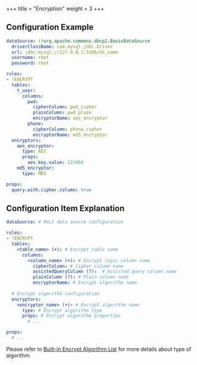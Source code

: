+++
title = "Encryption"
weight = 3
+++

## Configuration Example

```yaml
dataSource: !!org.apache.commons.dbcp2.BasicDataSource
  driverClassName: com.mysql.jdbc.Driver
  url: jdbc:mysql://127.0.0.1:3306/ds_name
  username: root
  password: root

rules:
- !ENCRYPT
  tables:
    t_user:
      columns:
        pwd:
          cipherColumn: pwd_cipher
          plainColumn: pwd_plain
          encryptorName: aes_encryptor
        phone:
          cipherColumn: phone_cipher
          encryptorName: md5_encryptor
  encryptors:
    aes_encryptor:
      type: AES
      props:
        aes.key.value: 123456
    md5_encryptor:
      type: MD5

props:
  query.with.cipher.column: true
```

## Configuration Item Explanation

```yaml
dataSource: # Omit data source configuration

rules:
- !ENCRYPT
  tables:
    <table_name> (+): # Encrypt table name
      columns:
        <column_name> (+): # Encrypt logic column name
          cipherColumn: # Cipher column name
          assistedQueryColumn (?):  # Assisted query column name
          plainColumn (?): # Plain column name
          encryptorName: # Encrypt algorithm name
  
  # Encrypt algorithm configuration
  encryptors:
    <encryptor_name> (+): # Encrypt algorithm name
      type: # Encrypt algorithm type
      props: # Encrypt algorithm properties
        # ...

props:
  # ...
```

Please refer to [Built-in Encrypt Algorithm List](/en/user-manual/shardingsphere-jdbc/configuration/built-in-algorithm/encrypt) for more details about type of algorithm.
